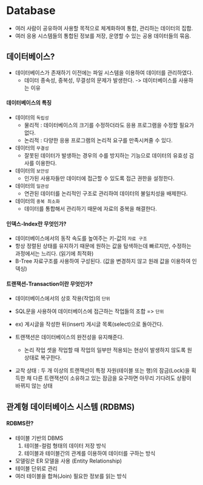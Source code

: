 # Database
- 여러 사람이 공유하여 사용할 목적으로 체계화하여 통합, 관리하는 데이터의 집합.
- 여러 응용 시스템들의 통합된 정보를 저장, 운영할 수 있는 공용 데이터들의 묶음.

## 데이터베이스?
- 데이터베이스가 존재하기 이전에는 파일 시스템을 이용하여 데이터를 관리하였다.
   - 데이터 종속성, 중복성, 무결성의 문제가 발생한다. -> 데이터베이스를 사용하는 이유
   
#### 데이터베이스의 특징
- 데이터의 `독립성`
   - 물리적 : 데이터베이스의 크기를 수정하더라도 응용 프로그램을 수정할 필요가 없다.
   - 논리적 : 다양한 응용 프로그램의 논리적 요구를 만족시켜줄 수 있다.
- 데이터의 `무결성`
   - 잘못된 데이터가 발생하는 경우의 수를 방지하는 기능으로 데이터의 유효성 검사를 이용한다.
- 데이터의 `보안성`
   - 인가된 사용자들만 데이터에 접근할 수 있도록 접근 권한을 설정한다.
- 데이터의 `일관성`
   - 연관된 데이터를 논리적인 구조로 관리하여 데이터의 불일치성을 배제한다.
- 데이터의 `중복 최소화`
   - 데이터를 통합해서 관리하기 때문에 자료의 중복을 해결한다.


#### 인덱스-Index란 무엇인가?
- 데이터베이스에서의 동작 속도를 높여주는 키-값의 `자료 구조`
- 항상 정렬된 상태를 유지하기 때문에 원하는 값을 탐색하는데 빠르지만, 수정하는 과정에서는 느리다. (읽기에 최적화)
- B-Tree 자료구조를 사용하여 구성된다. (값을 변경하지 않고 원래 값을 이용하여 인덱싱)


#### 트랜잭션-Transaction이란 무엇인가?
- 데이터베이스에서의 상호 작용(작업)의 `단위`
- SQL문을 사용하여 데이터베이스에 접근하는 작업들의 조합 => `단위`

- ex) 게시글을 작성한 뒤(insert) 게시글 목록(select)으로 돌아간다.

- 트랜잭션은 데이터베이스의 완전성을 유지해준다.
   - 논리 작업 셋을 작업할 때 작업의 일부만 적용되는 현상이 발생하지 않도록 원 상태로 복구한다.

- 교착 상태 : 두 개 이상의 트랜잭션이 특정 자원(테이블 또는 행)의 잠금(Lock)을 획득한 채 다른 트랜잭션이 소유하고 있는 잠금을 요구하면 아무리 기다려도 상황이 바뀌지 않는 상태

## 관계형 데이터베이스 시스템 (RDBMS)

#### RDBMS란?
- 테이블 기반의 DBMS
   1. 테이블-컬럼 형태의 데이터 저장 방식
   2. 테이블과 테이블간의 관계를 이용하여 데이터를 구하는 방식
- 모델링은 ER 모델을 사용 (Entity Relationship)
- 테이블 단위로 관리
- 여러 테이블을 합쳐(Join) 필요한 정보를 읽는 방식


